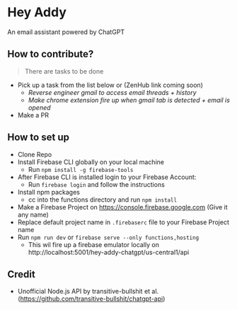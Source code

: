 # Hey Addy
An email assistant powered by ChatGPT

## How to contribute?
> There are tasks to be done
- Pick up a task from the list below or [](here) (ZenHub link coming soon)
    - *Reverse engineer gmail to access email threads + history*
    - *Make chrome extension fire up when gmail tab is detected + email is opened*
- Make a PR


## How to set up
- Clone Repo
- Install Firebase CLI globally on your local machine
    - Run `npm install -g firebase-tools`
- After Firebase CLI is installed login to your Firebase Account:
    - Run `firebase login` and follow the instructions
- Install npm packages
    - cc into the functions directory and run `npm install`
- Make a Firebase Project on https://console.firebase.google.com (Give it any name)
- Replace default project name in `.firebaserc` file to your Firebase Project name
- Run `npm run dev` or `firebase serve --only functions,hosting`
    - This wil fire up a firebase emulator locally on http://localhost:5001/hey-addy-chatgpt/us-central1/api



## Credit
- Unofficial Node.js API by transitive-bullshit et al. (https://github.com/transitive-bullshit/chatgpt-api)